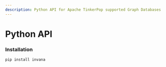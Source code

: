 ```yaml
---
description: Python API for Apache TinkerPop supported Graph Databases.
---
```


# Python API

### Installation

```
pip install invana 
```


